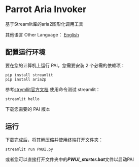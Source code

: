 # Parrot Aria Invoker
基于Streamlit库的aria2图形化调用工具

其他语言 Other Language：
[English](README.md)

## 配置运行环境
要在您的计算机上运行 PAI，您需要安装 2 个必需的依赖项：
```shell
pip install streamlit
pip install aria2p
```
参考[strymllit官方文档](https://docs.streamlit.io/get-started/installation) 使用命令测试 streamlit：
```shell
streamlit hello
```
下载您需要的 PAI 版本

## 运行
下载完成后，将其解压缩并使用终端打开文件夹：
```shell
streamlit run PWUI.py
```
或者您可以直接打开文件夹中的***PWUI_starter.bat***文件以启动PAI
